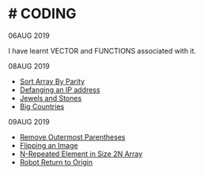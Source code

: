 # # CODING
06AUG 2019

I have learnt VECTOR and FUNCTIONS associated with it.

08AUG 2019 

- [Sort Array By Parity](https://github.com/Adityathakur3029/CODING/tree/master/Sort%20Array%20By%20Parity)
- [Defanging an IP address](https://github.com/Adityathakur3029/CODING/tree/master/Defanging%20an%20IP%20Address)
- [Jewels and Stones](https://github.com/Adityathakur3029/CODING/tree/master/Jewels%20and%20Stones)
- [Big Countries](https://github.com/Adityathakur3029/CODING/tree/master/Big%20Countries)

09AUG 2019
- [Remove Outermost Parentheses](https://github.com/Adityathakur3029/CODING/tree/master/Remove%20Outermost%20Parentheses)
- [Flipping an Image](https://github.com/Adityathakur3029/CODING/tree/master/Flipping%20an%20Image)
- [N-Repeated Element in Size 2N Array](https://github.com/Adityathakur3029/CODING/tree/master/N-Repeated%20Element%20in%20Size%202N%20Array)
- [Robot Return to Origin](https://github.com/Adityathakur3029/CODING/tree/master/Robot%20Return%20to%20Origin)